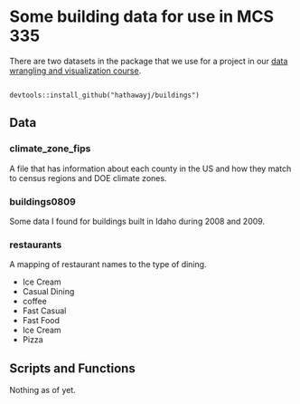 # Some building data for use in MCS 335

There are two datasets in the package that we use for a project in our [data wrangling and visualization course](https://byuistats.github.io/M335/index.html).  

```

devtools::install_github("hathawayj/buildings")

```

## Data

### climate_zone_fips

A file that has information about each county in the US and how they match to census regions and DOE climate zones.

### buildings0809

Some data I found for buildings built in Idaho during 2008 and 2009.

### restaurants

A mapping of restaurant names to the type of dining.

* Ice Cream    
* Casual Dining   
* coffee   
* Fast Casual   
* Fast Food   
* Ice Cream   
* Pizza

## Scripts and Functions

Nothing as of yet.
